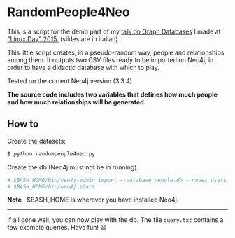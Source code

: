 # RandomPeople4Neo

This is a script for the demo part of my [talk on Graph Databases](http://linuxday.gulch.it/slides/2015/traccia-tecnica/dbms.pdf) I made at ["Linux Day" 2015.](http://linuxday.gulch.it/node/68) (slides are in italian).

This little script creates, in a pseudo-random way, people and relationships among them. It outputs two CSV files ready to be imported on Neo4j, in order to have a didactic database with which to play.

Tested on the current Neo4j version (3.3.4)

**The source code includes two variables that defines how much people and how much relationships will be generated.**


## How to

Create the datasets:

```bash
$ python randompeople4neo.py
```

Create the db (Neo4j must not be in running).

```bash
# $BASH_HOME/bin/neo4j-admin import --database people.db --nodes users.csv --relationships rels.csv
# $BASH_HOME/bin/neo4j start
```
**Note** : $BASH_HOME is wherever you have installed Neo4j.

---

If all gone well, you can now play with the db. The file `query.txt` contains a few example queries. Have fun! 😃
